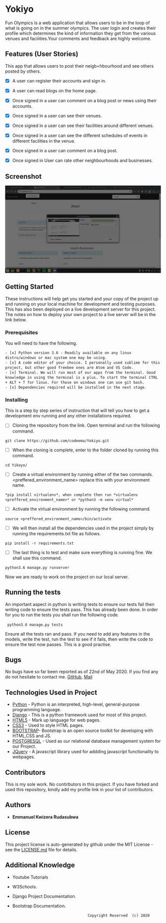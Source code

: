 # Yokiyo
Fun Olympics is a web application that allows users to be in the loop of what is going on in the summer olympics. The user login and creates their profile which determines the kind of information they get from the various venues and faciiities.Your comments and feedback are highly welcome.


## Features (User Stories)
This app that allows users to post their neigb=hbourhood and see others posted by others.

- [x] A user can register their accounts and sign in.
- [x] A user can read blogs on the home page.
- [x] Once signed in a user can comment on a blog post or news using their accounts.
- [x] Once signed in a user can see their venues.
- [x] Once signed in a user can see their facilities around different venues.
- [x] Once signed in a user can see the different schedules of events in different facilities in the venue.
- [x] Once signed in a user can comment on a blog post.

- [x] Once signed in User can rate other neighbourhoods and businesses.

## Screenshot

![A screenshot of the app page](https://github.com/Hillarydalie/jiraniwatch/blob/master/static/images/jirani.png "App Page")

## Getting Started

These instructions will help get you started and your copy of the project up and running on your local machine for development and testing purposes.
This has also been deployed on a live development server for this project. The notes on how to deploy your own project to a live server will be in the link below.

### Prerequisites

You will need to have the following.

```
- [x] Python version 3.6 - Readily available on any linux distro/windows or mac system one may be using.
- [x] A code editor of your choice. I personally used sublime for this project, but other good freebee ones are Atom and VS Code.
- [x] Terminal. We will run most of our apps from the terminal. Good knowledge in using the terminal is a plus. To start the terminal CTRL + ALT + T for linux. For those on windows one can use git bash.
- [x] Dependencies required will be installed in the next stage.
```

### Installing

This is a step by step series of instruction that will tell you how to get a development env running and any other installations required.

- [ ] Cloning the repository from the link. Open terminal and run the following command.
```
git clone https://github.com/codeema/Yokiyo.git
```
- [ ] When the cloning is complete, enter to the folder cloned by running this command.

```
cd Yikoyo/
```
- [ ] Create a virtual environment by running either of the two commands. <preffered_environment_name> replace this with your environment name.
```
*pip install virtualenv*, when complete then run *virtualenv <preffered_environment_name>* or *python3 -m venv virtual*
```
- [ ] Activate the virtual environment by running the following command.
```
source <preffered_environment_name>/bin/activate
```
- [ ] We will then install all the dependencies used in the project simply by running the requirements.txt file as follows.
```
pip install -r requirements.txt
```
- [ ] The last thing is to test and make sure everything is running fine. We shall use this command.
```
python3.6 manage.py runserver
```
Now we are ready to work on the project on our local server.


## Running the tests

An important aspect in python is writing tests to ensure our tests fail then writing code to ensure the tests pass. This has already been done. In order for you to run the tests you shall run the following code.

``` python3.6 manage.py tests```

Ensure all the tests ran and pass. If you need to add any features in the models, write the test, run the test to see if it fails, then write the code to ensure the test now passes. This is a good practise.

## Bugs

No bugs have so far been reported as of 22nd of May 2020. If you find any do not hesitate to contact me.
[GitHub](http://hillarydalie.github.com), [Mail](emacode@yahoo.chr)

## Technologies Used in Project

* [Python](https://www.python.org/) - Python is an interpreted, high-level, general-purpose programming language.
* [Django](https://www.djangoproject.com/) - This is a python framework used for most of this project.
* [HTML5](https://www.w3schools.com/html/html5_intro.asp) - Mark up language for web pages.
* [CSS3](https://www.w3schools.com/css/default.asp) - Used to style HTML pages.
* [BOOTSTRAP](https://getbootstrap.com/)- Bootstrap is an open source toolkit for developing with HTML,CSS and JS.
* [POSTGRESQL](https://www.postgresql.org/) - Used as our relational database management system for our  Project.
* [JQuery](https://www.jquery.com/) - A javascript library used for addding javascript functionality to webpages.

## Contributors

This is my sole work. No contirbutors in this project. If you have forked and used this repository, kindly add my profile link in your list of contributors.

## Authors

* **Emmanuel Kwizera Rudasubwa**


## License

This project license is auto-generated by github under the MIT License - see the [LICENSE.md](LICENSE.md) file for details.

## Additional Knowledge

* Youtube Tutorials
* W3Schools.
* Django Project Documentation.
* Bootstrap Documentation.

										Copyright Reserved  (c) 2020
